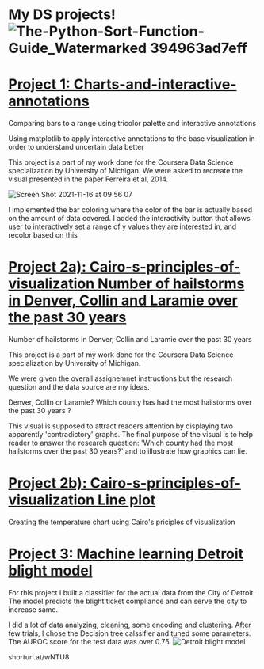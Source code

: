 
# My DS projects!![The-Python-Sort-Function-Guide_Watermarked 394963ad7eff](https://user-images.githubusercontent.com/57463075/142578505-8d98e4bb-f9c0-4d8c-b0af-acf82db0267a.jpg)




# [Project 1: Charts-and-interactive-annotations](https://github.com/Joki79/Interactive-anottations-and-IQR)


Comparing bars to a range using tricolor palette and interactive annotations


Using matplotlib to apply interactive annotations to the base visualization in order to understand uncertain data better


This project is a part of my work done for the Coursera Data Science specialization by University of Michigan. We were asked to recreate the visual presented in the paper Ferreira et al, 2014. 
 
![Screen Shot 2021-11-16 at 09 56 07](https://user-images.githubusercontent.com/57463075/142032118-359f8000-3b62-4da0-818d-e9dacec788a2.png)


I implemented the bar coloring where the color of the bar is actually based on the amount of data covered. I added the interactivity button that allows user to interactively set a range of y values they are interested in, and recolor based on this

     

# [Project 2a): Cairo-s-principles-of-visualization  Number of hailstorms in Denver, Collin and Laramie over the past 30 years](https://github.com/Joki79/Cairo-s-principles-of-visualization)
Number of hailstorms in Denver, Collin and Laramie over the past 30 years

This project is a part of my work done for the Coursera Data Science specialization by University of Michigan. 

We were given the overall assignemnet instructions  but the research question and the data source are my ideas.

Denver, Collin or Laramie? Which county has had the most hailstorms over the past 30 years ?

This visual is supposed to attract readers attention by displaying two apparently 'contradictory' graphs. The final purpose of the visual is to help reader to answer the research question: 'Which county had the most hailstorms over the past 30 years?' and to illustrate how graphics can lie. 




# [Project 2b): Cairo-s-principles-of-visualization  Line plot](https://github.com/Joki79/Cairo-s-principles-of-visualization)

Creating the temperature chart using Cairo's priciples of visualization 


# [Project 3: Machine learning Detroit blight model](https://github.com/Joki79/My-Data-Science-portfolio/blob/main/Detroit%20blight%20model.ipynb)

For this project I built a classifier for the actual data from the City of Detroit. The model predicts the  blight ticket compliance and can serve the city to increase same.

I did a lot of data analyzing, cleaning, some encoding and clustering. After few trials, I chose the Decision tree calssifier and tuned some parameters. The AUROC score for the test data was over 0.75. 
![Detroit blight model](https://user-images.githubusercontent.com/57463075/142579074-4842b615-88c6-45ee-bdd5-e519d0399561.jpeg)

shorturl.at/wNTU8
